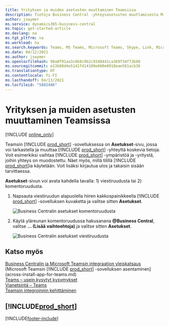 ```yaml
---
title: Yrityksen ja muiden asetusten muuttaminen Teamsissa
description: Tietoja Business Central -yhteysasetusten muuttamisesta Microsoft Teamsissa.
author: jswymer
ms.service: dynamics365-business-central
ms.topic: get-started-article
ms.devlang: na
ms.tgt_pltfrm: na
ms.workload: na
ms.search.keywords: Teams, MS Teams, Microsoft Teams, Skype, Link, Microsoft 365, settings, search
ms.date: 04/12/2021
ms.author: jswymer
ms.openlocfilehash: 98a8f91aa3c6b8c9b2c9348441ca369f34f73b88
ms.sourcegitcommit: e13b80d4e5141f414109e660e0918eae561acb36
ms.translationtype: HT
ms.contentlocale: fi-FI
ms.lasthandoff: 04/13/2021
ms.locfileid: "5882486"
---
```

# <a name="changing-company-and-other-settings-in-teams"></a>Yrityksen ja muiden asetusten muuttaminen Teamsissa

[!INCLUDE [online_only](includes/online_only.md)]

Teamsin [!INCLUDE [prod_short](includes/prod_short.md)] -sovelluksessa on **Asetukset**-sivu, jossa voi tarkastella ja muuttaa [!INCLUDE [prod_short](includes/prod_short.md)] -yhteyttä koskevia tietoja. Voit esimerkiksi vaihtaa [!INCLUDE [prod_short](includes/prod_short.md)] -ympäristöä ja -yritystä, joihin yhteys on muodostettu. Näet myös, millä tilillä [!INCLUDE [prod_short](includes/prod_short.md)]ia käytetään. Voit lisäksi kirjautua ulos ja takaisin sisään tarvittaessa.

**Asetukset**-sivun voi avata kahdella tavalla: 1) viestiruudusta tai 2) komentoruudusta.

1. Napsauta viestiruudun alapuolella hiiren kakkospainikkeella [!INCLUDE [prod_short](includes/prod_short.md)] -sovelluksen kuvaketta ja valitse sitten **Asetukset**.

    ![Business Centralin asetukset komentoruudusta](media/teams-settings-message-box.png)

2. Käytä yläreunan komentoruudussa hakusanana **@Business Central**, valitse **... (Lisää vaihtoehtoja)** ja valitse sitten **Asetukset**.

   ![Business Centralin asetukset viestiruudusta](media/teams-settings-command-box.png)

## <a name="see-also"></a>Katso myös

[Business Centralin ja Microsoft Teamsin integraation yleiskatsaus](across-teams-overview.md)  
[Microsoft Teamsin [!INCLUDE [prod_short](includes/prod_short.md)] -sovelluksen asentaminen](across-install-app-for-teams.md)  
[Teams – usein kysytyt kysymykset](teams-faq.md)  
[Vianetsintä – Teams](admin-teams-troubleshooting.md)  
[Teamsin integroinnin kehittäminen](/dynamics365/business-central/dev-itpro/developer/devenv-develop-for-teams)  

## [!INCLUDE[prod_short](includes/free_trial_md.md)]  


[!INCLUDE[footer-include](includes/footer-banner.md)]